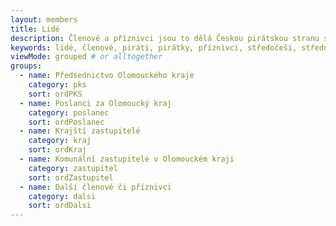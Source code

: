 ```yaml
---
layout: members
title: Lidé
description: Členové a příznivci jsou to dělá Českou pirátskou stranu silnou. Seznamte se Piráty ve Středočeském kraji.
keywords: lidé, členové, piráti, pirátky, příznivci, středočeši, středočeský kraj
viewMode: grouped # or alltogether
groups:
  - name: Předsednictvo Olomouckého kraje
    category: pks
    sort: ordPKS
  - name: Poslanci za Olomoucký kraj
    category: poslanec
    sort: ordPoslanec
  - name: Krajští zastupitelé
    category: kraj
    sort: ordKraj
  - name: Komunální zastupitelé v Olomouckém kraji
    category: zastupitel
    sort: ordZastupitel
  - name: Další členové či příznivci
    category: dalsi
    sort: ordDalsi
---
```


